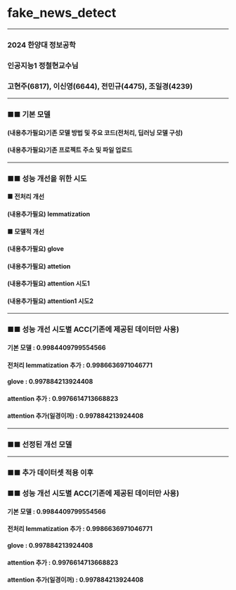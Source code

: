# fake_news_detect
---------------------------------------
### 2024 한양대 정보공학
### 인공지능1 정철현교수님 
### 고현주(6817), 이신영(6644), 전민규(4475), 조일경(4239)

---------------------------------------

### ■■ 기본 모델 
#### (내용추가필요)기존 모델 방법 및 주요 코드(전처리, 딥러닝 모델 구성)
#### (내용추가필요)기존 프로젝트 주소 및 파일 업로드

---------------------------------------

### ■■ 성능 개선을 위한 시도 
#### ■ 전처리 개선
#### (내용추가필요) lemmatization
#### ■ 모델적 개선
#### (내용추가필요) glove
#### (내용추가필요) attetion 
#### (내용추가필요) attention 시도1
#### (내용추가필요) attention1 시도2

---------------------------------------

### ■■ 성능 개선 시도별 ACC(기존에 제공된 데이터만 사용)
#### 기본 모델 : 0.9984409799554566
#### 전처리 lemmatization 추가 : 0.9986636971046771
#### glove : 0.997884213924408
#### attention 추가 : 0.9976614713668823
#### attention 추가(일경이꺼) : 0.997884213924408

---------------------------------------

### ■■ 선정된 개선 모델 

---------------------------------------

### ■■ 추가 데이터셋 적용 이후 
### ■■ 성능 개선 시도별 ACC(기존에 제공된 데이터만 사용)
#### 기본 모델 : 0.9984409799554566
#### 전처리 lemmatization 추가 : 0.9986636971046771
#### glove : 0.997884213924408
#### attention 추가 : 0.9976614713668823
#### attention 추가(일경이꺼) : 0.997884213924408



